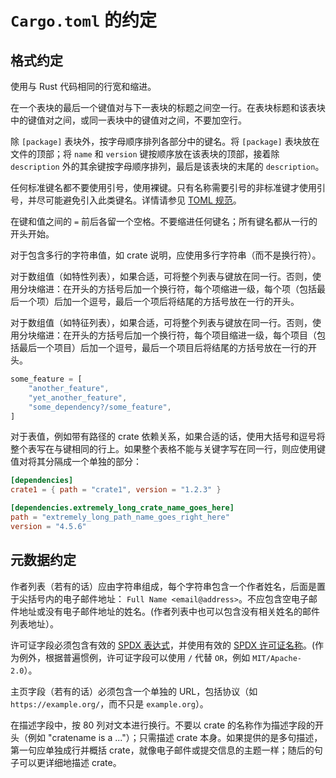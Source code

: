 # `Cargo.toml` 的约定

## 格式约定

使用与 Rust 代码相同的行宽和缩进。

在一个表块的最后一个键值对与下一表块的标题之间空一行。在表块标题和该表块中的键值对之间，或同一表块中的键值对之间，不要加空行。

除 `[package]` 表块外，按字母顺序排列各部分中的键名。将 `[package]` 表块放在文件的顶部；将 `name` 和 `version` 键按顺序放在该表块的顶部，接着除 `description` 外的其余键按字母顺序排列，最后是该表块的末尾的 `description`。

任何标准键名都不要使用引号，使用裸键。只有名称需要引号的非标准键才使用引号，并尽可能避免引入此类键名。详情请参见 [TOML 规范](https://toml.io/cn/v1.0.0#键名)。

在键和值之间的 `=` 前后各留一个空格。不要缩进任何键名；所有键名都从一行的开头开始。

对于包含多行的字符串值，如 crate 说明，应使用多行字符串（而不是换行符）。

对于数组值（如特性列表），如果合适，可将整个列表与键放在同一行。否则，使用分块缩进：在开头的方括号后加一个换行符，每个项缩进一级，每个项（包括最后一个项）后加一个逗号，最后一个项后将结尾的方括号放在一行的开头。

对于数组值（如特征列表），如果合适，可将整个列表与键放在同一行。否则，使用分块缩进：在开头的方括号后加一个换行符，每个项目缩进一级，每个项目（包括最后一个项目）后加一个逗号，最后一个项目后将结尾的方括号放在一行的开头。

```rust
some_feature = [
    "another_feature",
    "yet_another_feature",
    "some_dependency?/some_feature",
]
```

对于表值，例如带有路径的 crate 依赖关系，如果合适的话，使用大括号和逗号将整个表写在与键相同的行上。如果整个表格不能与关键字写在同一行，则应使用键值对将其分隔成一个单独的部分：

```toml
[dependencies]
crate1 = { path = "crate1", version = "1.2.3" }

[dependencies.extremely_long_crate_name_goes_here]
path = "extremely_long_path_name_goes_right_here"
version = "4.5.6"
```

## 元数据约定

作者列表（若有的话）应由字符串组成，每个字符串包含一个作者姓名，后面是置于尖括号内的电子邮件地址： `Full Name
<email@address>`。不应包含空电子邮件地址或没有电子邮件地址的姓名。(作者列表中也可以包含没有相关姓名的邮件列表地址）。

许可证字段必须包含有效的 [SPDX 表达式](https://spdx.org/spdx-specification-21-web-version#h.jxpfx0ykyb60)，并使用有效的 [SPDX 许可证名称](https://spdx.org/licenses/)。(作为例外，根据普遍惯例，许可证字段可以使用 `/` 代替 ` OR `，例如 `MIT/Apache-2.0`）。

主页字段（若有的话）必须包含一个单独的 URL，包括协议（如 `https://example.org/`，而不只是 `example.org`）。

在描述字段中，按 80 列对文本进行换行。不要以 crate 的名称作为描述字段的开头（例如 "cratename is a ..."）；只需描述 crate 本身。如果提供的是多句描述，第一句应单独成行并概括 crate，就像电子邮件或提交信息的主题一样；随后的句子可以更详细地描述 crate。
